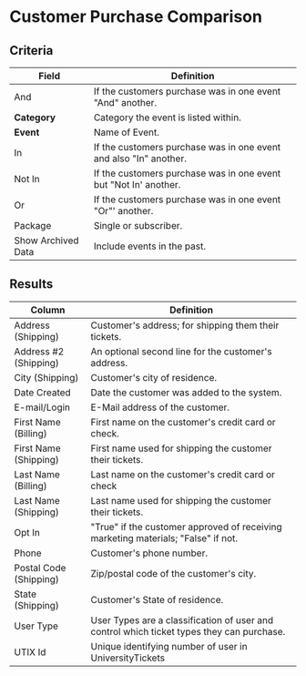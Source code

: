 # Customer Purchase Comparison

## Criteria

| **Field** | **Definition** |
| --- | --- |
| And | If the customers purchase was in one event "And" another.|
| **Category** | Category the event is listed within. |
| **Event** |Name of Event.|
| In | If the customers purchase was in one event and also "In" another.  |
| Not In | If the customers purchase was in one event but "Not In' another. | 
| Or | If the customers purchase was in one event "Or"' another.|
| Package | Single or subscriber.|
| Show Archived Data | Include events in the past.|

## Results

| **Column** | **Definition** |
| --- | --- |
| Address \(Shipping\) |  Customer's address; for shipping them their tickets.|
| Address \#2 \(Shipping\) | An optional second line for the customer's address. |
| City \(Shipping\) | Customer's city of residence.|
| Date Created | Date the customer was added to the system.|
| E-mail/Login | E-Mail address of the customer. |
| First Name \(Billing\) | First name on the customer's credit card or check.|
| First Name \(Shipping\) | First name used for shipping the customer their tickets.|
| Last Name \(Billing\) | Last name on the customer's credit card or check|
| Last Name \(Shipping\) | Last name used for shipping the customer their tickets.|
| Opt In | "True" if the customer approved of receiving marketing materials; "False" if not.|
| Phone | Customer's phone number.|
| Postal Code \(Shipping\) | Zip/postal code of the customer's city.|
| State \(Shipping\) | Customer's State of residence.|
| User Type | User Types are a classification of user and control which ticket types they can purchase. |
| UTIX Id | Unique identifying number of user in UniversityTickets |

